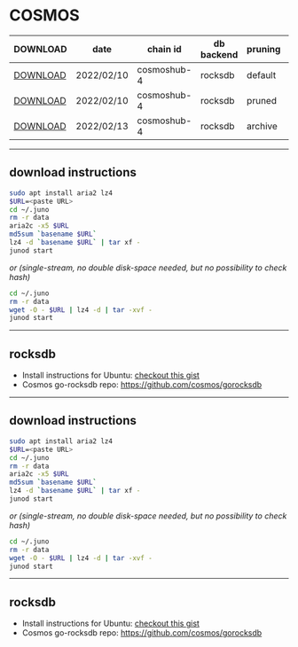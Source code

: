 # COSMOS
 
| DOWNLOAD  | date | chain id | db backend | pruning | size | file name | hash |
| --------- | ---- | -------- | ---------- | ------- | ---- | --------- | ---- |
| [DOWNLOAD](https://quicksync.ccvalidators.com/SNAPSHOTS/cosmoshub-4_20220210_default.tar.lz4) | 2022/02/10 | cosmoshub-4 | rocksdb | default | 331G | cosmoshub-4_20220210_default.tar.lz4 | 81848d8efff4522eaa886015f7029a8b |
| [DOWNLOAD](https://quicksync.ccvalidators.com/SNAPSHOTS/cosmoshub-4_20220210_pruned.tar.lz4) | 2022/02/10 | cosmoshub-4 | rocksdb | pruned | 289G | cosmoshub-4_20220210_pruned.tar.lz4 | 64d4009844170bb4cddd6a74adf2e434 |
| [DOWNLOAD](https://quicksync.ccvalidators.com/SNAPSHOTS/cosmoshub-4_20220213_archive.tar.lz4) | 2022/02/13 | cosmoshub-4 | rocksdb | archive | 1171G | cosmoshub-4_20220213_archive.tar.lz4 | 3ae3b7ceea587881bbe9cf9c7eb817c7 |
 
---
## download instructions
 
```sh
sudo apt install aria2 lz4
$URL=<paste URL>
cd ~/.juno
rm -r data
aria2c -x5 $URL
md5sum `basename $URL`
lz4 -d `basename $URL` | tar xf -
junod start
```
*or (single-stream, no double disk-space needed, but no possibility to check hash)*
```sh
cd ~/.juno
rm -r data
wget -O - $URL | lz4 -d | tar -xvf -
junod start
```
 
---
## rocksdb
 
- Install instructions for Ubuntu: [checkout this gist](https://gist.github.com/clemensgg/907de16baa203946633ddca462cbf597)
- Cosmos go-rocksdb repo: https://github.com/cosmos/gorocksdb
 
---
## download instructions
 
```sh
sudo apt install aria2 lz4
$URL=<paste URL>
cd ~/.juno
rm -r data
aria2c -x5 $URL
md5sum `basename $URL`
lz4 -d `basename $URL` | tar xf -
junod start
```
*or (single-stream, no double disk-space needed, but no possibility to check hash)*
```sh
cd ~/.juno
rm -r data
wget -O - $URL | lz4 -d | tar -xvf -
junod start
```
 
---
## rocksdb
 
- Install instructions for Ubuntu: [checkout this gist](https://gist.github.com/clemensgg/907de16baa203946633ddca462cbf597)
- Cosmos go-rocksdb repo: https://github.com/cosmos/gorocksdb
